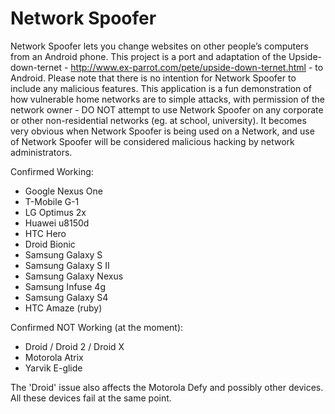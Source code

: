 Network Spoofer
===============

Network Spoofer lets you change websites on other people’s computers from an Android phone.
This project is a port and adaptation of the Upside-down-ternet - http://www.ex-parrot.com/pete/upside-down-ternet.html - to Android.
Please note that there is no intention for Network Spoofer to include any malicious features. This application is a fun demonstration of how vulnerable home networks are to simple attacks, with permission of the network owner - DO NOT attempt to use Network Spoofer on any corporate or other non-residential networks (eg. at school, university). It becomes very obvious when Network Spoofer is being used on a Network, and use of Network Spoofer will be considered malicious hacking by network administrators.

Confirmed Working:
* Google Nexus One
* T-Mobile G-1
* LG Optimus 2x
* Huawei u8150d
* HTC Hero
* Droid Bionic
* Samsung Galaxy S
* Samsung Galaxy S II
* Samsung Galaxy Nexus
* Samsung Infuse 4g
* Samsung Galaxy S4
* HTC Amaze (ruby)

Confirmed NOT Working (at the moment):
* Droid / Droid 2 / Droid X
* Motorola Atrix
* Yarvik E-glide

The 'Droid' issue also affects the Motorola Defy and possibly other devices. All these devices fail at the same point.
